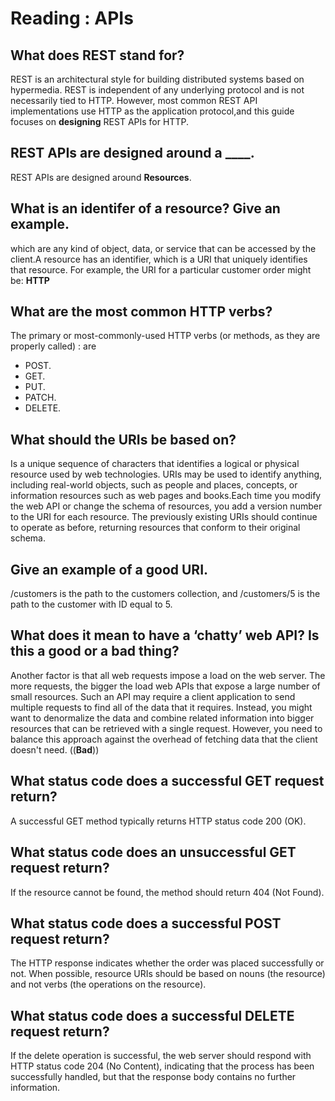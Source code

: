 # Reading : APIs


## What does REST stand for?

REST is an architectural style for building distributed systems based on hypermedia. REST is independent of any underlying protocol and is not necessarily tied to HTTP. However, most common REST API implementations use HTTP as the application protocol,and this guide focuses on **designing** REST APIs for HTTP.

## REST APIs are designed around a ____.

REST APIs are designed around **Resources**.

## What is an identifer of a resource? Give an example.

which are any kind of object, data, or service that can be accessed by the client.A resource has an identifier, which is a URI that uniquely identifies that resource. For example, the URI for a particular customer order might be: **HTTP**

## What are the most common HTTP verbs?

The primary or most-commonly-used HTTP verbs (or methods, as they are properly called) : are
- POST.
- GET.
- PUT. 
- PATCH. 
- DELETE.


## What should the URIs be based on?
 
  Is a unique sequence of characters that identifies a logical or physical resource used by web technologies. URIs may be used to identify anything, including real-world objects, such as people and places, concepts, or information resources such as web pages and books.Each time you modify the web API or change the schema of resources, you add a version number to the URI for each resource. The previously existing URIs should continue to operate as before, returning resources that conform to their original schema.

## Give an example of a good URI.
/customers is the path to the customers collection, and /customers/5 is the path to the customer with ID equal to 5.

## What does it mean to have a ‘chatty’ web API? Is this a good or a bad thing?

Another factor is that all web requests impose a load on the web server. The more requests, the bigger the load web APIs that expose a large number of small resources. Such an API may require a client application to send multiple requests to find all of the data that it requires. Instead, you might want to denormalize the data and combine related information into bigger resources that can be retrieved with a single request. However, you need to balance this approach against the overhead of fetching data that the client doesn't need. ((**Bad**))

## What status code does a successful GET request return?

A successful GET method typically returns HTTP status code 200 (OK).

## What status code does an unsuccessful GET request return?

If the resource cannot be found, the method should return 404 (Not Found).

## What status code does a successful POST request return?

The HTTP response indicates whether the order was placed successfully or not. When possible, resource URIs should be based on nouns (the resource) and not verbs (the operations on the resource).

## What status code does a successful DELETE request return?

If the delete operation is successful, the web server should respond with HTTP status code 204 (No Content), indicating that the process has been successfully handled, but that the response body contains no further information.